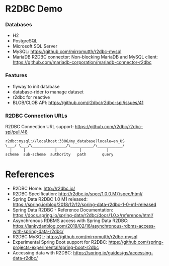 R2DBC Demo
==========

### Databases

* H2
* PostgreSQL
* Microsoft SQL Server
* MySQL: https://github.com/mirromutth/r2dbc-mysql
* MariaDB R2DBC connector: Non-blocking MariaDB and MySQL client: https://github.com/mariadb-corporation/mariadb-connector-r2dbc

### Features

* flyway to init database
* database-rider to manage dataset
* r2dbc for reactive
* BLOB/CLOB API: https://github.com/r2dbc/r2dbc-spi/issues/41

### R2DBC Connection URLs

R2DBC Connection URL support: https://github.com/r2dbc/r2dbc-spi/pull/48

```
r2dbc:mysql://localhost:3306/my_database?locale=en_US
\___/ \___/\_______________/\__________/\___________/
  |     |             |          |           |
scheme  sub-scheme  authority   path       query
```

# References

* R2DBC Home: http://r2dbc.io/
* R2DBC Specification: http://r2dbc.io/spec/1.0.0.M7/spec/html/
* Spring Data R2DBC 1.0 M1 released: https://spring.io/blog/2018/12/12/spring-data-r2dbc-1-0-m1-released
* Spring Data R2DBC - Reference Documentation: https://docs.spring.io/spring-data/r2dbc/docs/1.0.x/reference/html/
* Asynchronous RDBMS access with Spring Data R2DBC: https://lankydanblog.com/2019/02/16/asynchronous-rdbms-access-with-spring-data-r2dbc/
* R2DBC MySQL: https://github.com/mirromutth/r2dbc-mysql
* Experimental Spring Boot support for R2DBC: https://github.com/spring-projects-experimental/spring-boot-r2dbc
* Accessing data with R2DBC: https://spring.io/guides/gs/accessing-data-r2dbc/

